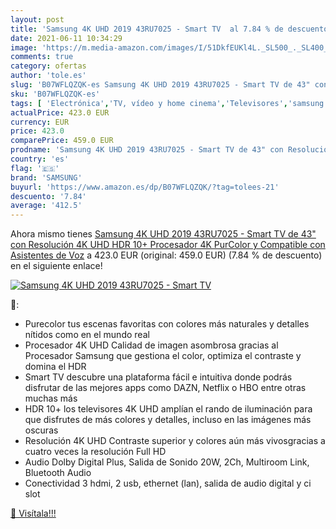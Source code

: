 ```yaml
---
layout: post
title: 'Samsung 4K UHD 2019 43RU7025 - Smart TV  al 7.84 % de descuento'
date: 2021-06-11 10:34:29
image: 'https://m.media-amazon.com/images/I/51DkfEUKl4L._SL500_._SL400_.jpg'
comments: true
category: ofertas
author: 'tole.es'
slug: 'B07WFLQZQK-es Samsung 4K UHD 2019 43RU7025 - Smart TV de 43" con...'
sku: 'B07WFLQZQK-es'
tags: [ 'Electrónica','TV, vídeo y home cinema','Televisores','samsung','smart','tv', ]
actualPrice: 423.0 EUR
currency: EUR
price: 423.0
comparePrice: 459.0 EUR
prodname: 'Samsung 4K UHD 2019 43RU7025 - Smart TV de 43" con Resolución 4K UHD  HDR 10+  Procesador 4K  PurColor y Compatible con Asistentes de Voz'
country: 'es'
flag: '🇪🇸'
brand: 'SAMSUNG'
buyurl: 'https://www.amazon.es/dp/B07WFLQZQK/?tag=tolees-21'
descuento: '7.84'
average: '412.5'
---
```


Ahora mismo tienes [Samsung 4K UHD 2019 43RU7025 - Smart TV de 43" con Resolución 4K UHD  HDR 10+  Procesador 4K  PurColor y Compatible con Asistentes de Voz](https://www.amazon.es/dp/B07WFLQZQK/?tag=tolees-21) a 423.0 EUR (original: 459.0 EUR) (7.84 %  de descuento) en el siguiente enlace!

[![Samsung 4K UHD 2019 43RU7025 - Smart TV ](https://m.media-amazon.com/images/I/51DkfEUKl4L._SL500_._SL400_.jpg)](https://www.amazon.es/dp/B07WFLQZQK/?tag=tolees-21)

🔎:

- Purecolor tus escenas favoritas con colores más naturales y detalles nítidos como en el mundo real
- Procesador 4K UHD Calidad de imagen asombrosa gracias al Procesador Samsung que gestiona el color, optimiza el contraste y domina el HDR
- Smart TV descubre una plataforma fácil e intuitiva donde podrás disfrutar de las mejores apps como DAZN, Netflix o HBO entre otras muchas más
- HDR 10+ los televisores 4K UHD amplían el rando de iluminación para que disfrutes de más colores y detalles, incluso en las imágenes más oscuras
- Resolución 4K UHD Contraste superior y colores aún más vivosgracias a cuatro veces la resolución Full HD
- Audio Dolby Digital Plus, Salida de Sonido 20W, 2Ch, Multiroom Link, Bluetooth Audio
- Conectividad 3 hdmi, 2 usb, ethernet (lan), salida de audio digital y ci slot

[🛒 Visítala!!!](https://www.amazon.es/dp/B07WFLQZQK/?tag=tolees-21)
